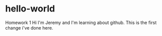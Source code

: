 # hello-world
Homework 1
Hi I'm Jeremy and I'm learning about github. This is the first change i've done here.
